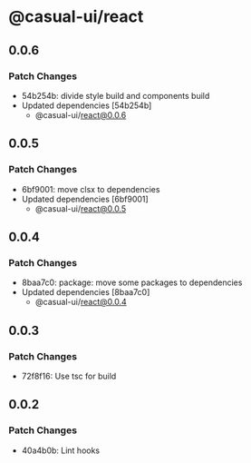 # @casual-ui/react

## 0.0.6

### Patch Changes

- 54b254b: divide style build and components build
- Updated dependencies [54b254b]
  - @casual-ui/react@0.0.6

## 0.0.5

### Patch Changes

- 6bf9001: move clsx to dependencies
- Updated dependencies [6bf9001]
  - @casual-ui/react@0.0.5

## 0.0.4

### Patch Changes

- 8baa7c0: package: move some packages to dependencies
- Updated dependencies [8baa7c0]
  - @casual-ui/react@0.0.4

## 0.0.3

### Patch Changes

- 72f8f16: Use tsc for build

## 0.0.2

### Patch Changes

- 40a4b0b: Lint hooks
